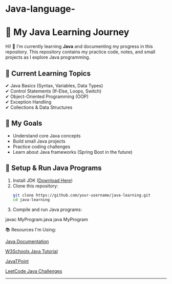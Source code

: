 # Java-language-


# 🚀 My Java Learning Journey  

Hi! 👋 I'm currently learning **Java** and documenting my progress in this repository. This repository contains my practice code, notes, and small projects as I explore Java programming.  

## 📌 **Current Learning Topics**  
✔ Java Basics (Syntax, Variables, Data Types)  
✔ Control Statements (If-Else, Loops, Switch)  
✔ Object-Oriented Programming (OOP)  
✔ Exception Handling  
✔ Collections & Data Structures  

## 🎯 **My Goals**  
- Understand core Java concepts  
- Build small Java projects  
- Practice coding challenges  
- Learn about Java frameworks (Spring Boot in the future)  

## 🔧 **Setup & Run Java Programs**  
1. Install JDK ([Download Here](https://www.oracle.com/java/technologies/javase-downloads.html))  
2. Clone this repository:  
   ```sh
   git clone https://github.com/your-username/java-learning.git
   cd java-learning

3. Compile and run Java programs:

javac MyProgram.java
java MyProgram



📚 Resources I'm Using:

[Java Documentation](https://docs.oracle.com/en/java/)

[W3Schools Java Tutorial](https://www.w3schools.com/java/)

[JavaTPoint](https://www.javatpoint.com/java-tutorial)

[LeetCode Java Challenges](https://leetcode.com/problemset/all/?topicSlugs=java)

___
